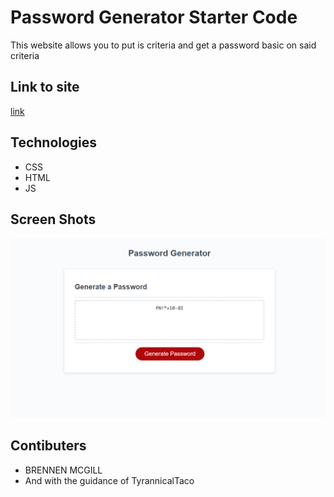 # Password Generator Starter Code
This website allows you to put is criteria and get a password basic on said criteria

## Link to site
[link](https://brennenmcgill.github.io/Password-Generator/Develop)

## Technologies 
* CSS
* HTML
* JS

## Screen Shots
![finished project](https://raw.githubusercontent.com/BrennenMcGill/Password-Generator/master/Develop/Capture.PNG)

## Contibuters
* BRENNEN MCGILL
* And with the guidance of TyrannicalTaco
